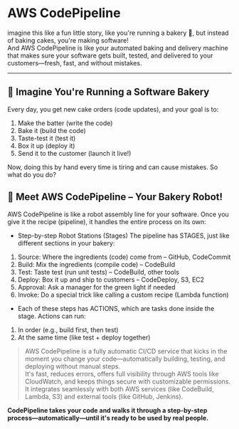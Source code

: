 # AWS CodePipeline

imagine this like a fun little story, like you're running a bakery 🍰, but instead of baking cakes, you're making software! 
 <br> And AWS CodePipeline is like your automated baking and delivery machine that makes sure your software gets built, tested, and delivered to your customers—fresh, fast, and without mistakes.

---

## 🧁 Imagine You're Running a Software Bakery
Every day, you get new cake orders (code updates), and your goal is to:

1.  Make the batter (write the code)
2.  Bake it (build the code)
3.  Taste-test it (test it)
4.  Box it up (deploy it)
5.  Send it to the customer (launch it live!)

Now, doing this by hand every time is tiring and can cause mistakes. So what do you do?

## 🤖 Meet AWS CodePipeline – Your Bakery Robot!
AWS CodePipeline is like a robot assembly line for your software.
Once you give it the recipe (pipeline), it handles the entire process on its own:

- Step-by-step Robot Stations (Stages)
The pipeline has STAGES, just like different sections in your bakery:

1. Source: Where the ingredients (code) come from – GitHub, CodeCommit
2. Build: Mix the ingredients (compile code) – CodeBuild
3. Test: Taste test (run unit tests) – CodeBuild, other tools
4. Deploy: Box it up and ship to customers – CodeDeploy, S3, EC2
5. Approval: Ask a manager for the green light if needed
6. Invoke: Do a special trick like calling a custom recipe (Lambda function)

- Each of these steps has ACTIONS, which are tasks done inside the stage. Actions can run:
1. In order (e.g., build first, then test)
2. At the same time (like test + deploy together)


> AWS CodePipeline is a fully automatic CI/CD service that kicks in the moment you change your code—automatically building, testing, and deploying without manual steps. <br>
> It's fast, reduces errors, offers full visibility through AWS tools like CloudWatch, and keeps things secure with customizable permissions. <br>
> It integrates seamlessly with both AWS services (like CodeBuild, Lambda, S3) and external tools (like GitHub, Jenkins).


**CodePipeline takes your code and walks it through a step-by-step process—automatically—until it's ready to be used by real people.**
